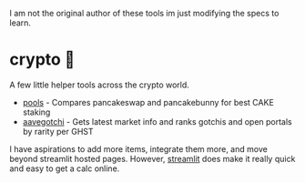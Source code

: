I am not the original author of these tools im just modifying the specs to learn.

# crypto 💸

A few little helper tools across the crypto world.

* [pools](https://share.streamlit.io/alexjj/crypto/pools.py) - Compares pancakeswap and pancakebunny for best CAKE staking
* [aavegotchi](http://gotchi.uk.to) - Gets latest market info and ranks gotchis and open portals by rarity per GHST

I have aspirations to add more items, integrate them more, and move beyond streamlit hosted pages.
However, [streamlit](https://streamlit.io/) does make it really quick and easy to get a calc online.
